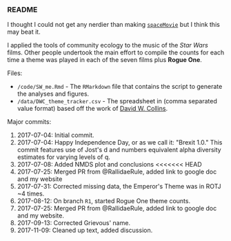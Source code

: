 ### README

I thought I could not get any nerdier than making [`spaceMovie`](https://github.com/butterflyology/spaceMovie) but I think this may beat it.

I applied the tools of community ecology to the music of the *Star Wars* films. Other people undertook the main effort to compile the counts for each time a theme was played in each of the seven films plus **Rogue One**.

Files:

* `/code/SW_me.Rmd` - The `RMarkdown` file that contains the script to generate the analyses and figures.
* `/data/DWC_theme_tracker.csv` - The spreadsheet in (comma separated value format) based off the work of [David W. Collins](https://twitter.com/DavidWCollins?ref_src=twsrc%5Egoogle%7Ctwcamp%5Eserp%7Ctwgr%5Eauthor).


Major commits:

1. 2017-07-04: Initial commit.
1. 2017-07-04: Happy Independence Day, or as we call it: "Brexit 1.0." This commit features use of Jost's d and numbers equivalent alpha diversity estimates for varying levels of q.
1. 2017-07-08: Added NMDS plot and conclusions
<<<<<<< HEAD
1. 2017-07-25: Merged PR from @RallidaeRule, added link to google doc and my website
1. 2017-07-31: Corrected missing data, the Emperor's Theme was in ROTJ ~4 times.
1. 2017-08-12: On branch `R1`, started Rogue One theme counts.
1. 2017-07-25: Merged PR from @RallidaeRule, added link to google doc and my website.
1. 2017-09-13: Corrected Grievous' name.
1. 2017-11-09: Cleaned up text, added discussion.
